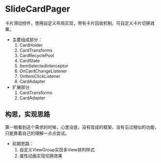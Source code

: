 # SlideCardPager

卡片滑动控件，使用自定义布局实现，带有卡片回收机制，可自定义卡片切换效果。

- 主要组成部分：
	1. CardHolder
	2. CardTransforms
	3. CardRecyclePool
	4. CardState
	5. ItemSelectedInterceptor
	6. OnCardChangeListener
	7. OnItemClickListener
	8. CardAdapter
- 扩展部分
	1. CardTransforms
	2. CardAdapter

## 构思，实现思路
第一眼看到这个需求的时候，心里没底，没有现成的框架，没有见过相似的功能，只能靠着自己的理解一点点尝试。

- 前期思路：
	1. 自定义ViewGroup实现多View排列样式
	2. 属性动画实现切换效果

